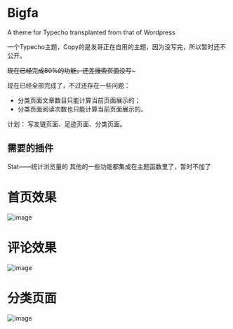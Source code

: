 # Bigfa
A theme for Typecho transplanted from that of Wordpress

一个Typecho主题，Copy的是发哥正在自用的主题，因为没写完，所以暂时还不公开。

~~现在已经完成80%的功能，还差搜索页面没写~~~

现在已经全部完成了，不过还存在一些问题：
- 分类页面文章数目只能计算当前页面展示的；
- 分类页面阅读次数也只能计算当前页面展示的。

计划：
写友链页面、足迹页面、分类页面。


## 需要的插件
Stat——统计浏览量的
其他的一些功能都集成在主题函数里了，暂时不加了

# 首页效果
![image](https://github.com/JohnStinky/Bigfa/raw/master/screenshot1.png)

# 评论效果
![image](https://github.com/JohnStinky/Bigfa/raw/master/screenshot2.png)

# 分类页面
![image](https://github.com/JohnStinky/Bigfa/raw/master/screenshot3.png)
